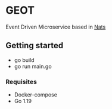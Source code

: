 # GEOT

Event Driven Microservice based in [Nats](https://github.com/nats-io/nats-server) 

## Getting started

- go build
- go run main.go

### Requisites

- Docker-compose
- Go 1.19
